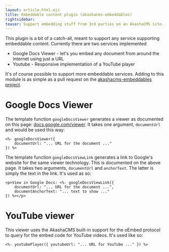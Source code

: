 ```yaml
---
layout: article.html.ejs
title: Embeddable content plugin (akashacms-embeddables)
rightsidebar:
teaser: Support embedding stuff from 3rd parties on an AkashaCMS site.
---
```


This plugin is a bit of a catch-all, meant to support any service supporting embeddable content.  Currently there are two services implemented

* Google Docs Viewer - let's you embed any document from around the Internet using just a URL
* Youtube - Responsive implementation of a YouTube player

It's of course possible to support more embeddable services.  Adding to this module is as simple as a pull request on the [akashacms-embeddables project](https://github.com/robogeek/akashacms-embeddables).

# Google Docs Viewer

The template function `googleDocsViewer` generates a viewer as documented on this page:  <a href="https://docs.google.com/viewer">docs.google.com/viewer</a>.  It takes one argument, `documentUrl` and would be used this way:

    <%- googleDocsViewer({
        documentUrl: "... URL for the document ..."
    }) %>

The template function `googleDocsViewLink` generates a link to Google's website for the same viewer technology.  This is documented on the above page.  It takes two arguments, `documentUrl` and `anchorText`.  The latter is simply the text in the link.  It's used as so:

    <p>View in Google Docs: <%- googleDocsViewLink({
        documentUrl: "... URL for the document ...",
        documentAnchorText: "... text to show ..."
    }) %></p>

# YouTube viewer

This viewer uses the AkashaCMS built-in support for the oEmbed protocol to query for the embed code for YouTube videos.  It's used like so:

    <%- youtubePlayer({ youtubeUrl: "... URL for YouTube ..." }) %>

